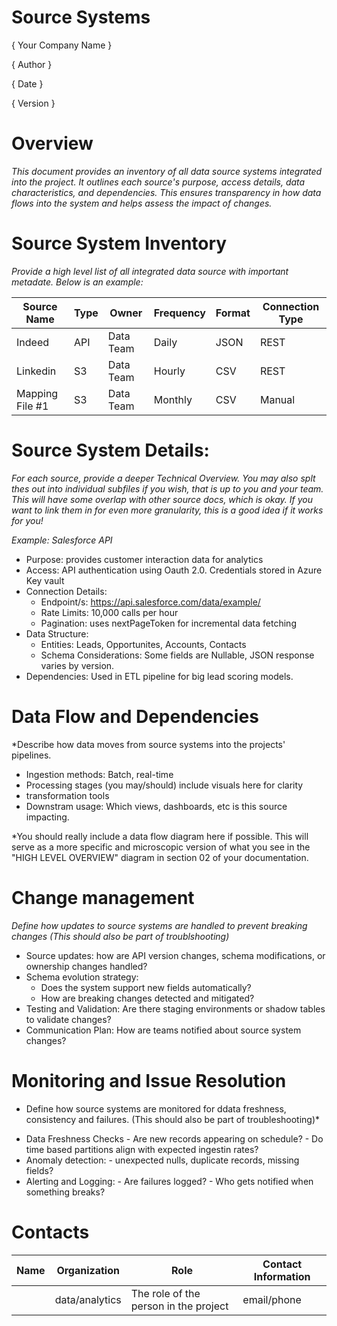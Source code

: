 # Source Systems

{ Your Company Name }

{ Author  }

{ Date }

{ Version }

# Overview

*This document provides an inventory of all data source systems integrated into the project. It outlines each source's purpose, access details, data characteristics, and dependencies. This ensures transparency in how data flows into the system and helps assess the impact of changes.*


# Source System Inventory

*Provide a high level list of all integrated data source with important metadate. Below is an example:* 

| Source Name | Type  | Owner    | Frequency | Format | Connection Type |
|-------------|-------|----------|-----------|--------|-----------------|
| Indeed | API  | Data Team   | Daily | JSON | REST |
| Linkedin | S3 | Data Team   | Hourly | CSV| REST |
| Mapping File #1 | S3 | Data Team   | Monthly | CSV| Manual |

# Source System Details: 

*For each source, provide a deeper Technical Overview. You may also splt thes out into individual subfiles if you wish, that is up to you and your team. This will have some overlap with other source docs, which is okay. If you want to link them in for even more granularity, this is a good idea if it works for you!*

*Example: Salesforce API*
- Purpose: provides customer interaction data for analytics
- Access: API authentication using Oauth 2.0. Credentials stored in Azure Key vault
- Connection Details:
     - Endpoint/s: https://api.salesforce.com/data/example/
     - Rate Limits: 10,000 calls per hour
     - Pagination: uses nextPageToken for incremental data fetching
- Data Structure:
     - Entities: Leads, Opportunites, Accounts, Contacts
     - Schema Considerations: Some fields are Nullable, JSON response varies by version.
- Dependencies: Used in ETL pipeline for big lead scoring models.


# Data Flow and Dependencies

*Describe how data moves from source systems into the projects' pipelines. 
- Ingestion methods: Batch, real-time
- Processing stages (you may/should) include visuals here for clarity
- transformation tools
- Downstram usage: Which views, dashboards, etc is this source impacting.

*You should really include a data flow diagram here if possible. This will serve as a more specific and microscopic version of what you see in the "HIGH LEVEL OVERVIEW" diagram in section 02 of your documentation. 

# Change management

*Define how updates to source systems are handled to prevent breaking changes (This should also be part of troublshooting)*

- Source updates: how are API version changes, schema modifications, or ownership changes handled?
- Schema evolution strategy:
     - Does the system support new fields automatically?
     - How are breaking changes detected and mitigated? 
- Testing and Validation: Are there staging environments or shadow tables to validate changes?
- Communication Plan: How are teams notified about source system changes?


# Monitoring and Issue Resolution

* Define how source systems are monitored for ddata freshness, consistency and failures. (This should also be part of troubleshooting)*

- Data Freshness Checks
       - Are new records appearing on schedule?
       - Do time based partitions align with expected ingestin rates?
- Anomaly detection:
       - unexpected nulls, duplicate records, missing fields?
- Alerting and Logging:
       - Are failures logged?
       - Who gets notified when something breaks? 

# Contacts

| Name | Organization   | Role                                  | Contact Information |
|------|----------------|---------------------------------------|---------------------|
|      | data/analytics | The role of the person in the project | email/phone         |
